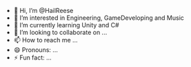 - 👋 Hi, I’m @HailReese
- 👀 I’m interested in Engineering, GameDeveloping and Music
- 🌱 I’m currently learning Unity and C#
- 💞️ I’m looking to collaborate on ...
- 📫 How to reach me ...
- 😄 Pronouns: ...
- ⚡ Fun fact: ...

<!---
HailReese/HailReese is a ✨ special ✨ repository because its `README.md` (this file) appears on your GitHub profile.
You can click the Preview link to take a look at your changes.
--->
